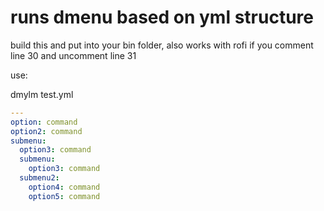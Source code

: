 # runs dmenu based on yml structure

build this and put into your bin folder, also works with rofi if you comment line 30 and uncomment line 31

use:


dmylm test.yml


```yml
---
option: command
option2: command
submenu:
  option3: command
  submenu:
    option3: command
  submenu2:
    option4: command
    option5: command
```


